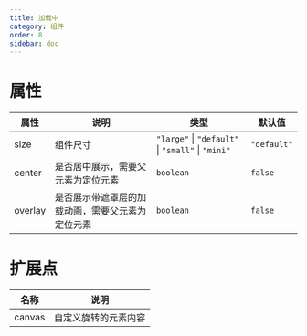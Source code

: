 ```yaml
---
title: 加载中
category: 组件
order: 8
sidebar: doc
---
```


# 属性

| 属性 | 说明 | 类型 | 默认值 |
| --- | --- | --- | --- |
| size | 组件尺寸 | `"large"` &#124; `"default"` &#124; `"small"` &#124; `"mini"` | `"default"` |
| center | 是否居中展示，需要父元素为定位元素 | `boolean` | `false` |
| overlay | 是否展示带遮罩层的加载动画，需要父元素为定位元素 | `boolean` | `false` |

# 扩展点

| 名称 | 说明 |
| --- | --- |
| canvas | 自定义旋转的元素内容 |
